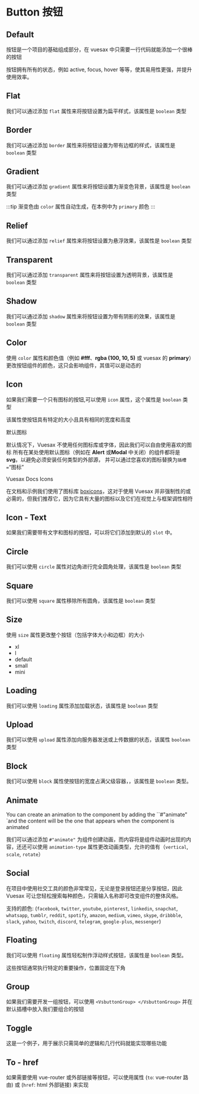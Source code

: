 
# Button 按钮

<Card codesandbox="https://codesandbox.io/embed/reverent-shape-pmyk2?fontsize=14&hidenavigation=1&module=%2Fsrc%2FApp.vue">

## Default

按钮是一个项目的基础组成部分，在 vuesax 中只需要一行代码就能添加一个很棒的按钮

按钮拥有所有的状态，例如 active, focus, hover 等等，使其易用性更强，并提升使用效率。

</Card>

<Card codesandbox="https://codesandbox.io/embed/charming-maxwell-ms0xf?fontsize=14&hidenavigation=1&module=%2Fsrc%2FApp.vue&theme=dark" subtitle="Flat">

## Flat

我们可以通过添加 `flat`  属性来将按钮设置为扁平样式，该属性是 `boolean` 类型

</Card>

<Card codesandbox="https://codesandbox.io/embed/vuesax-button-border-zc0td?fontsize=14&hidenavigation=1&theme=dark" subtitle="Border">

## Border

我们可以通过添加 `border`  属性来将按钮设置为带有边框的样式，该属性是 `boolean` 类型

</Card>

<Card codesandbox="https://codesandbox.io/embed/vuesax-button-gradient-7en0i?fontsize=14&hidenavigation=1&theme=dark" subtitle="Gradient">

## Gradient

我们可以通过添加 `gradient`  属性来将按钮设置为渐变色背景，该属性是 `boolean` 类型

:::tip 渐变色由 `color` 属性自动生成，在本例中为 `primary` 颜色
:::

</Card>

<Card codesandbox="https://codesandbox.io/embed/vuesax-button-relief-7dfh7?fontsize=14&hidenavigation=1&theme=dark" subtitle="Relief">

## Relief

我们可以通过添加 `relief`  属性来将按钮设置为悬浮效果，该属性是 `boolean` 类型

</Card>

<Card codesandbox="https://codesandbox.io/embed/vuesax-button-transparent-4t6d6?fontsize=14&hidenavigation=1&theme=dark" subtitle="Transparent">

## Transparent

我们可以通过添加 `transparent`  属性来将按钮设置为透明背景，该属性是 `boolean` 类型

</Card>

<Card codesandbox="https://codesandbox.io/embed/vuesax-button-shadow-ufx6y?fontsize=14&hidenavigation=1&theme=dark" subtitle="Shadow">

## Shadow

我们可以通过添加 `shadow`  属性来将按钮设置为带有阴影的效果，该属性是 `boolean` 类型

</Card>

<Card codesandbox="https://codesandbox.io/embed/vuesax-button-colors-gje98?fontsize=14&hidenavigation=1&theme=dark" subtitle="Color">

## Color

使用 `color` 属性和颜色值（例如 **#fff**、**rgba (100, 10, 5)** 或 vuesax 的 **primary**）更改按钮组件的颜色，这只会影响组件，其值可以是动态的

</Card>

<Card subtitle="Icon">

## Icon

如果我们需要一个只有图标的按钮,可以使用 `icon` 属性，这个属性是 `boolean` 类型

该属性使按钮具有特定的大小且具有相同的宽度和高度

<div>
  <div>
    <div class="warning custom-block">
      <p class="custom-block-title">
       默认图标
      </p>
      <p>
       默认情况下，Vuesax 不使用任何图标库或字体，因此我们可以自由使用喜欢的图标 所有在某处使用默认图标（例如在 <b>Alert</b> 或<b>Modal</b> 中关闭）的组件都将是 <b>svg</b>，以避免必须安装任何类型的外部源， 并可以通过您喜欢的图标替换为<code>插槽=</code>“图标”
      </p>
    </div>
    <div class="tip custom-block">
      <p class="custom-block-title">
        Vuesax Docs Icons
      </p>
      <p>
        在文档和示例我们使用了图标库 <a target=“_blank” href=“https://boxicons.com/”>boxicons</a>，这对于使用 Vuesax 并非强制性的或必需的，但我们推荐它，因为它具有大量的图标以及它们在视觉上与框架调性相符
      </p>
    </div>
  </div>
</div>

</Card>

<Card subtitle="IconText">

## Icon - Text

如果我们需要带有文字和图标的按钮，可以将它们添加到默认的 `slot` 中。

</Card>

<Card subtitle="Circle">

## Circle

我们可以使用 `circle` 属性对边角进行完全圆角处理，该属性是 `boolean` 类型

</Card>

<Card subtitle="Square">

## Square

我们可以使用 `square` 属性移除所有圆角，该属性是 `boolean` 类型

</Card>

<Card subtitle="Size">

## Size

使用 `size` 属性更改整个按钮（包括字体大小和边框）的大小

- xl
- l
- default
- small
- mini

</Card>

<Card subtitle="Loading">

## Loading

我们可以使用 `loading` 属性添加加载状态，该属性是 `boolean` 类型

</Card>

<Card subtitle="Upload">

## Upload

我们可以使用 `upload` 属性添加向服务器发送或上传数据的状态，该属性 `boolean` 类型

</Card>

<Card subtitle="Block">

## Block

我们可以使用 `block` 属性使按钮的宽度占满父级容器，，该属性是  `boolean` 类型。

</Card>

<Card subtitle="Animate">

## Animate

You can create an animation to the component by adding the ``#"animate" `and the content will be the one that appears when the component is animated

我们可以通过添加 `#"animate"` 为组件创建动画，而内容将是组件动画时出现的内容，还还可以使用 `animation-type` 属性更改动画类型，允许的值有（`vertical`, `scale`, `rotate`）

</Card>

<Card subtitle="Social">

## Social

在项目中使用社交工具的颜色非常常见，无论是登录按钮还是分享按钮，因此 Vuesax 可让您轻松搜索每种颜色，只需输入名称即可改变组件的整体风格。

支持的颜色: (`facebook`, `twitter`, `youtube`, `pinterest`, `linkedin`, `snapchat`, `whatsapp`, `tumblr`, `reddit`, `spotify`, `amazon`, `medium`, `vimeo`, `skype`, `dribbble`, `slack`, `yahoo`, `twitch`, `discord`, `telegram`, `google-plus`, `messenger`)

</Card>

<Card subtitle="Floating">

## Floating

我们可以使用 `floating` 属性轻松制作浮动样式按钮，该属性是 `boolean` 类型。

这些按钮通常执行特定的重要操作，位置固定在下角

</Card>

<Card subtitle="Group">

## Group

如果我们需要开发一组按钮，可以使用 `<VsbuttonGroup> </VsbuttonGroup>` 并在默认插槽中放入我们要组合的按钮

</Card>

<Card subtitle="Toggle">

## Toggle

这是一个例子，用于展示只需简单的逻辑和几行代码就能实现哪些功能

</Card>

<Card subtitle="ToHref">

## To - href

如果需要使用 vue-router 或外部链接等按钮，可以使用属性 (`to`: vue-router 路由) 或 (`href`: html 外部链接) 来实现

</Card>

<script setup>
import Api from "../../../../theme/global-components/template/API.tsx"
</script>

<Api/>
